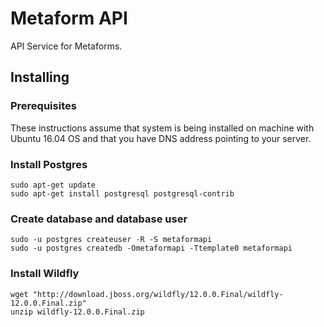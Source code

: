 # Metaform API

API Service for Metaforms.

## Installing 

### Prerequisites

These instructions assume that system is being installed on machine with Ubuntu 16.04 OS and that you have DNS address pointing to your server.

### Install Postgres

    sudo apt-get update
    sudo apt-get install postgresql postgresql-contrib

### Create database and database user

    sudo -u postgres createuser -R -S metaformapi
    sudo -u postgres createdb -Ometaformapi -Ttemplate0 metaformapi

### Install Wildfly

    wget "http://download.jboss.org/wildfly/12.0.0.Final/wildfly-12.0.0.Final.zip"
    unzip wildfly-12.0.0.Final.zip
    
